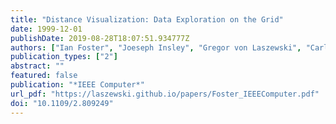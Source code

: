 ```yaml
---
title: "Distance Visualization: Data Exploration on the Grid"
date: 1999-12-01
publishDate: 2019-08-28T18:07:51.934777Z
authors: ["Ian Foster", "Joeseph Insley", "Gregor von Laszewski", "Carl Kesselman", "Marcus Thiebaux"]
publication_types: ["2"]
abstract: ""
featured: false
publication: "*IEEE Computer*"
url_pdf: "https://laszewski.github.io/papers/Foster_IEEEComputer.pdf"
doi: "10.1109/2.809249"
---
```


